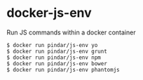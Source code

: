 docker-js-env
===========================

Run JS commands within a docker container

    $ docker run pindar/js-env yo
    $ docker run pindar/js-env grunt
    $ docker run pindar/js-env npm
    $ docker run pindar/js-env bower
    $ docker run pindar/js-env phantomjs
